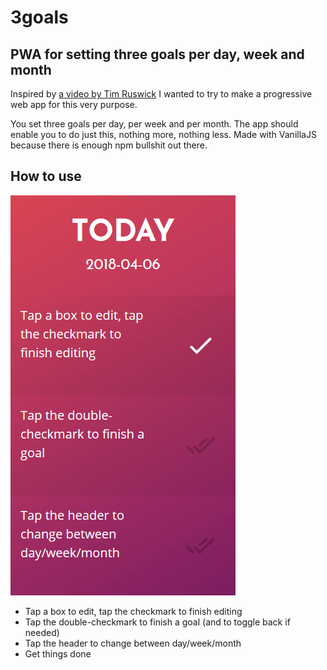 # 3goals
## PWA for setting three goals per day, week and month

Inspired by [a video by Tim Ruswick](https://www.youtube.com/watch?v=I0q2XnjDyZ0) I wanted to try to make a progressive web app for this very purpose.

You set three goals per day, per week and per month. The app should enable you to do just this, nothing more, nothing less.
Made with VanillaJS because there is enough npm bullshit out there.

## How to use
![Screenshot](screenshot-today.png)

- Tap a box to edit, tap the checkmark to finish editing
- Tap the double-checkmark to finish a goal (and to toggle back if needed)
- Tap the header to change between day/week/month
- Get things done
